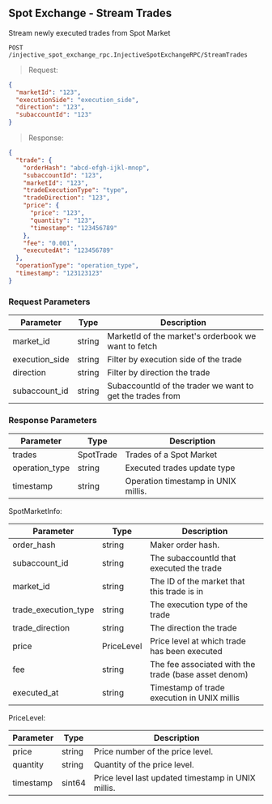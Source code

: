 ## Spot Exchange - Stream Trades

Stream newly executed trades from Spot Market

`POST /injective_spot_exchange_rpc.InjectiveSpotExchangeRPC/StreamTrades`

> Request: 

```json
{
  "marketId": "123",
  "executionSide": "execution_side",
  "direction": "123",
  "subaccountId": "123"
}
```

> Response:

```json
{
  "trade": {
    "orderHash": "abcd-efgh-ijkl-mnop",
    "subaccountId": "123",
    "marketId": "123",
    "tradeExecutionType": "type",
    "tradeDirection": "123",
    "price": {
      "price": "123",
      "quantity": "123",
      "timestamp": "123456789"
    },
    "fee": "0.001",
    "executedAt": "123456789"
  },
  "operationType": "operation_type",
  "timestamp": "123123123"
}
```

### Request Parameters

Parameter | Type  | Description
--------- | -------  | -----------
market_id | string | MarketId of the market's orderbook we want to fetch 
execution_side | string | Filter by execution side of the trade 
direction | string | Filter by direction the trade
subaccount_id | string | SubaccountId of the trader we want to get the trades from

### Response Parameters

Parameter | Type  | Description
--------- | -------  | -----------
trades | SpotTrade  | Trades of a Spot Market
operation_type | string | Executed trades update type
timestamp | string | Operation timestamp in UNIX millis.

SpotMarketInfo:

Parameter | Type  | Description
--------- | -------  | -----------
order_hash | string | Maker order hash.
subaccount_id | string | The subaccountId that executed the trade
market_id | string | The ID of the market that this trade is in
trade_execution_type | string | The execution type of the trade
trade_direction | string | The direction the trade
price | PriceLevel | Price level at which trade has been executed
fee | string | The fee associated with the trade (base asset denom)
executed_at | string | Timestamp of trade execution in UNIX millis

PriceLevel:

Parameter | Type  | Description
--------- | -------  | -----------
price | string | Price number of the price level.
quantity | string | Quantity of the price level.
timestamp | sint64 | Price level last updated timestamp in UNIX millis.
